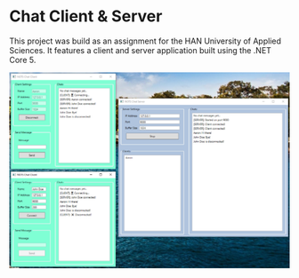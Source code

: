 # Chat Client & Server
This project was build as an assignment for the HAN University of Applied Sciences. It features a client and server application built using the .NET Core 5.

![Demo application](https://github.com/aaron5670/CSharp-Multi-Client-Chat/blob/master/C%23-chat-server.png?raw=true)
